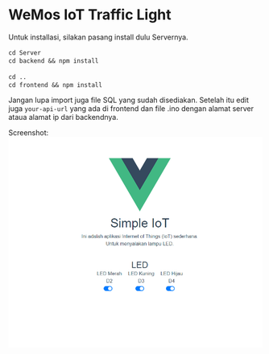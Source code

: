 # WeMos IoT Traffic Light

Untuk installasi, silakan pasang install dulu Servernya.

```
cd Server
cd backend && npm install

cd ..
cd frontend && npm install
```

Jangan lupa import juga file SQL yang sudah disediakan.
Setelah itu edit juga `your-api-url` yang ada di frontend dan file .ino dengan alamat server ataua alamat ip dari backendnya.

Screenshot:
![SS Frontend](simpleIoT.PNG)
